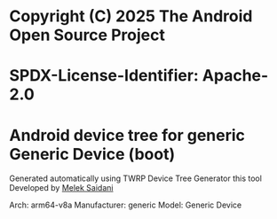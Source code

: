 #
# Copyright (C) 2025 The Android Open Source Project
#
# SPDX-License-Identifier: Apache-2.0
#
# Android device tree for generic Generic Device (boot)

Generated automatically using TWRP Device Tree Generator
this tool Developed by [Melek Saidani](https://www.facebook.com/no.idea.120/)

Arch: arm64-v8a
Manufacturer: generic
Model: Generic Device

